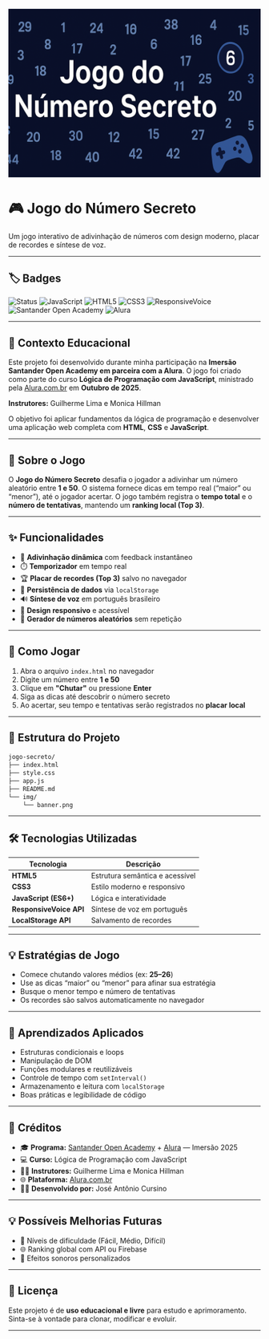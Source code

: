 <p align="center">
  <img src="img/banner.png" alt="Capa do Jogo Secreto" width="800">
</p>

# 🎮 Jogo do Número Secreto

Um jogo interativo de adivinhação de números com design moderno, placar de recordes e síntese de voz.

---

## 🏷️ Badges

![Status](https://img.shields.io/badge/status-completo-brightgreen)
![JavaScript](https://img.shields.io/badge/JavaScript-F7DF1E?logo=javascript&logoColor=black)
![HTML5](https://img.shields.io/badge/HTML5-E34F26?logo=html5&logoColor=white)
![CSS3](https://img.shields.io/badge/CSS3-1572B6?logo=css3&logoColor=white)
![ResponsiveVoice](https://img.shields.io/badge/ResponsiveVoice-FF4081?logo=soundcharts&logoColor=white)
![Santander Open Academy](https://img.shields.io/badge/Santander%20Open%20Academy-EC0000?logo=santander&logoColor=white)
![Alura](https://img.shields.io/badge/Alura-13293D?logo=alura&logoColor=white)

---

## 📘 Contexto Educacional

Este projeto foi desenvolvido durante minha participação na **Imersão Santander Open Academy em parceira com a Alura**.
O jogo foi criado como parte do curso **Lógica de Programação com JavaScript**, ministrado pela [Alura.com.br](https://www.alura.com.br) em **Outubro de 2025**.

**Instrutores:** Guilherme Lima e Monica Hillman

O objetivo foi aplicar fundamentos da lógica de programação e desenvolver uma aplicação web completa com **HTML**, **CSS** e **JavaScript**.

---

## 🧩 Sobre o Jogo

O **Jogo do Número Secreto** desafia o jogador a adivinhar um número aleatório entre **1 e 50**.
O sistema fornece dicas em tempo real (“maior” ou “menor”), até o jogador acertar.
O jogo também registra o **tempo total** e o **número de tentativas**, mantendo um **ranking local (Top 3)**.

---

## ✨ Funcionalidades

- 🎯 **Adivinhação dinâmica** com feedback instantâneo
- ⏱️ **Temporizador** em tempo real
- 🏆 **Placar de recordes (Top 3)** salvo no navegador
- 💾 **Persistência de dados** via `localStorage`
- 🔊 **Síntese de voz** em português brasileiro
- 📱 **Design responsivo** e acessível
- 🎲 **Gerador de números aleatórios** sem repetição

---

## 🚀 Como Jogar

1. Abra o arquivo `index.html` no navegador
2. Digite um número entre **1 e 50**
3. Clique em **"Chutar"** ou pressione **Enter**
4. Siga as dicas até descobrir o número secreto
5. Ao acertar, seu tempo e tentativas serão registrados no **placar local**

---

## 📁 Estrutura do Projeto

```
jogo-secreto/
├── index.html
├── style.css
├── app.js
├── README.md
└── img/
    └── banner.png
```
---

## 🛠️ Tecnologias Utilizadas

| Tecnologia | Descrição |
|-------------|------------|
| **HTML5** | Estrutura semântica e acessível |
| **CSS3** | Estilo moderno e responsivo |
| **JavaScript (ES6+)** | Lógica e interatividade |
| **ResponsiveVoice API** | Síntese de voz em português |
| **LocalStorage API** | Salvamento de recordes |

---

## 💡 Estratégias de Jogo

- Comece chutando valores médios (ex: **25–26**)
- Use as dicas “maior” ou “menor” para afinar sua estratégia
- Busque o menor tempo e número de tentativas
- Os recordes são salvos automaticamente no navegador

---

## 🧠 Aprendizados Aplicados

- Estruturas condicionais e loops
- Manipulação de DOM
- Funções modulares e reutilizáveis
- Controle de tempo com `setInterval()`
- Armazenamento e leitura com `localStorage`
- Boas práticas e legibilidade de código

---

## 🏅 Créditos

- 🎓 **Programa:** [Santander Open Academy](https://app.santanderopenacademy.com/pt-BR) + [Alura](https://www.alura.com.br) — Imersão 2025
- 💻 **Curso:** Lógica de Programação com JavaScript
- 👩‍🏫 **Instrutores:** Guilherme Lima e Monica Hillman
- 🌐 **Plataforma:** [Alura.com.br](https://www.alura.com.br)
- 👨‍💻 **Desenvolvido por:** José Antônio Cursino

---

## 💡 Possíveis Melhorias Futuras

- 🧩 Níveis de dificuldade (Fácil, Médio, Difícil)
- 🌐 Ranking global com API ou Firebase
- 🎵 Efeitos sonoros personalizados

---

## 📜 Licença

Este projeto é de **uso educacional e livre** para estudo e aprimoramento.
Sinta-se à vontade para clonar, modificar e evoluir.

---


